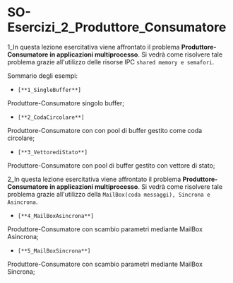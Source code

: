 # SO-Esercizi_2_Produttore_Consumatore

1_In questa lezione esercitativa viene affrontato il problema **Produttore-Consumatore in applicazioni multiprocesso**. 
Si vedrà come risolvere tale problema grazie all'utilizzo delle risorse IPC `shared memory e semafori`.

Sommario degli esempi:


- `[**1_SingleBuffer**]`

Produttore-Consumatore singolo buffer;

- `[**2_CodaCircolare**]`

Produttore-Consumatore con con pool di buffer gestito come coda circolare;

- `[**3_VettorediStato**]`

Produttore-Consumatore con pool di buffer gestito con vettore di stato;

2_In questa lezione esercitativa viene affrontato il problema **Produttore-Consumatore in applicazioni multiprocesso**. 
Si vedrà come risolvere tale problema grazie all'utilizzo della `MailBox(coda messaggi), Sincrona e Asincrona`.

- `[**4_MailBoxAsincrona**]`

Produttore-Consumatore con scambio parametri mediante MailBox Asincrona;

- `[**5_MailBoxSincrona**]`

Produttore-Consumatore con scambio parametri mediante MailBox Sincrona;
